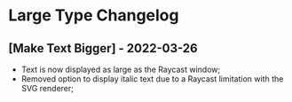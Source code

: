 # Large Type Changelog

## [Make Text Bigger] - 2022-03-26

- Text is now displayed as large as the Raycast window;
- Removed option to display italic text due to a Raycast limitation with the SVG renderer;
